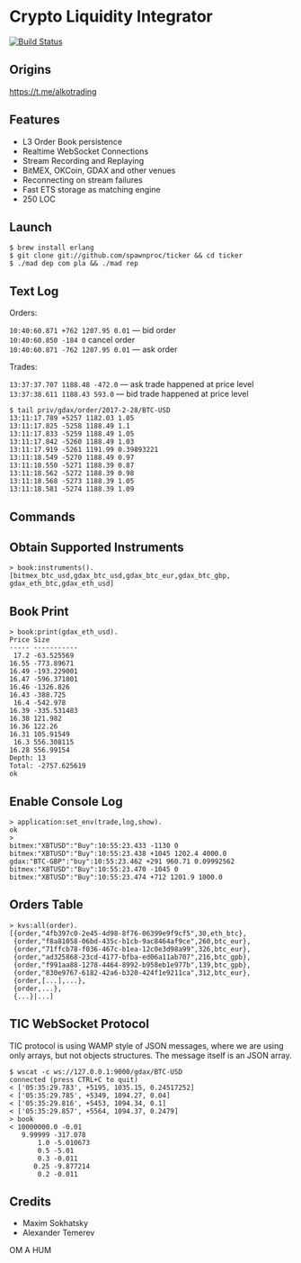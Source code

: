 Crypto Liquidity Integrator
===========================

[![Build Status](https://travis-ci.org/spawnproc/ticker.svg?branch=master)](https://travis-ci.org/spawnproc/ticker)

Origins
-------

https://t.me/alkotrading

Features
--------

* L3 Order Book persistence
* Realtime WebSocket Connections
* Stream Recording and Replaying
* BitMEX, OKCoin, GDAX and other venues
* Reconnecting on stream failures
* Fast ETS storage as matching engine
* 250 LOC

Launch
------

```
$ brew install erlang
$ git clone git://github.com/spawnproc/ticker && cd ticker
$ ./mad dep com pla && ./mad rep
```

Text Log
--------

Orders:

`10:40:60.871 +762 1207.95 0.01` &mdash; bid order<br>
`10:40:60.850 -184 0` cancel order<br>
`10:40:60.871 -762 1207.95 0.01` &mdash; ask order<br>

Trades:

`13:37:37.707 1188.48 -472.0` &mdash; ask trade happened at price level<br>
`13:37:38.611 1188.43 593.0` &mdash; bid trade happened at price level

```
$ tail priv/gdax/order/2017-2-28/BTC-USD
13:11:17.789 +5257 1182.03 1.05
13:11:17.825 -5258 1188.49 1.1
13:11:17.833 -5259 1188.49 1.05
13:11:17.842 -5260 1188.49 1.03
13:11:17.919 -5261 1191.99 0.39893221
13:11:18.549 -5270 1188.49 0.97
13:11:18.550 -5271 1188.39 0.87
13:11:18.562 -5272 1188.39 0.98
13:11:18.568 -5273 1188.39 1.05
13:11:18.581 -5274 1188.39 1.09
```

Commands
--------

## Obtain Supported Instruments

```
> book:instruments().
[bitmex_btc_usd,gdax_btc_usd,gdax_btc_eur,gdax_btc_gbp,
gdax_eth_btc,gdax_eth_usd]
```

## Book Print

```
> book:print(gdax_eth_usd).
Price Size
----- -----------
 17.2 -63.525569
16.55 -773.89671
16.49 -193.229001
16.47 -596.371001
16.46 -1326.826
16.43 -388.725
 16.4 -542.978
16.39 -335.531483
16.38 121.982
16.36 122.26
16.31 105.91549
 16.3 556.308115
16.28 556.99154
Depth: 13
Total: -2757.625619
ok
```

## Enable Console Log

```
> application:set_env(trade,log,show).
ok
>
bitmex:"XBTUSD":"Buy":10:55:23.433 -1130 0
bitmex:"XBTUSD":"Buy":10:55:23.438 +1045 1202.4 4000.0
gdax:"BTC-GBP":"buy":10:55:23.462 +291 960.71 0.09992562
bitmex:"XBTUSD":"Buy":10:55:23.470 -1045 0
bitmex:"XBTUSD":"Buy":10:55:23.474 +712 1201.9 1000.0
```

## Orders Table

```
> kvs:all(order).
[{order,"4fb397c0-2e45-4d98-8f76-06399e9f9cf5",30,eth_btc},
 {order,"f8a81058-06bd-435c-b1cb-9ac8464af9ce",260,btc_eur},
 {order,"71ffcb78-f036-467c-b1ea-12c0e3d98a99",326,btc_eur},
 {order,"ad325868-23cd-4177-bfba-ed06a11ab707",216,btc_gpb},
 {order,"f991aa88-1278-4464-8992-b958eb1e977b",139,btc_gpb},
 {order,"830e9767-6182-42a6-b320-424f1e9211ca",312,btc_eur},
 {order,[...],...},
 {order,...},
 {...}|...]
```

## TIC WebSocket Protocol

TIC protocol is using WAMP style of JSON messages, where we are using only arrays,
but not objects structures. The message itself is an JSON array.

```
$ wscat -c ws://127.0.0.1:9000/gdax/BTC-USD
connected (press CTRL+C to quit)
< ['05:35:29.783', +5195, 1035.15, 0.24517252]
< ['05:35:29.785', +5349, 1094.27, 0.04]
< ['05:35:29.816', +5453, 1094.34, 0.1]
< ['05:35:29.857', +5564, 1094.37, 0.2479]
> book
< 10000000.0 -0.01
   9.99999 -317.078
       1.0 -5.010673
       0.5 -5.01
       0.3 -0.011
      0.25 -9.877214
       0.2 -0.011
```

Credits
-------

* Maxim Sokhatsky
* Alexander Temerev

OM A HUM
